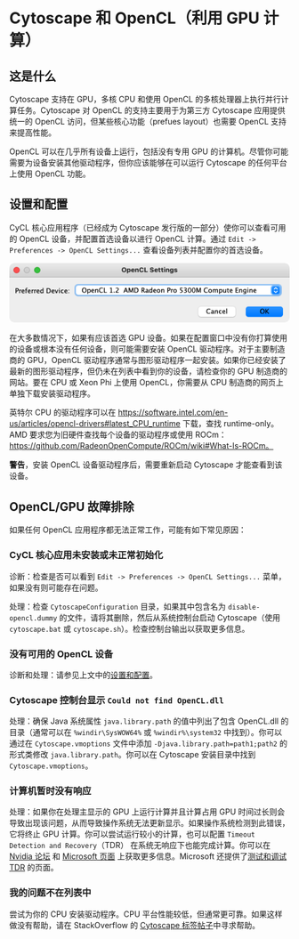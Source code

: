 # Cytoscape 和 OpenCL（利用 GPU 计算）

## 这是什么

Cytoscape 支持在 GPU，多核 CPU 和使用 OpenCL 的多核处理器上执行并行计算任务。Cytoscape 对 OpenCL 的支持主要用于为第三方 Cytoscape 应用提供统一的 OpenCL 访问，但某些核心功能（prefues layout）也需要 OpenCL 支持来提高性能。

OpenCL 可以在几乎所有设备上运行，包括没有专用 GPU 的计算机。尽管你可能需要为设备安装其他驱动程序，但你应该能够在可以运行 Cytoscape 的任何平台上使用 OpenCL 功能。

## 设置和配置

CyCL 核心应用程序（已经成为 Cytoscape 发行版的一部分）使你可以查看可用的 OpenCL 设备，并配置首选设备以进行 OpenCL 计算。通过 `Edit -> Preferences -> OpenCL Settings...` 查看设备列表并配置你的首选设备。

![](images/cytoscape-and-opencl/opencl-settings.png)

在大多数情况下，如果有应该首选 GPU 设备。如果在配置窗口中没有你打算使用的设备或根本没有任何设备，则可能需要安装 OpenCL 驱动程序。对于主要制造商的 GPU，OpenCL 驱动程序通常与图形驱动程序一起安装。如果你已经安装了最新的图形驱动程序，但仍未在列表中看到你的设备，请检查你的 GPU 制造商的网站。要在 CPU 或 Xeon Phi 上使用 OpenCL，你需要从 CPU 制造商的网页上单独下载安装驱动程序。

英特尔 CPU 的驱动程序可以在 https://software.intel.com/en-us/articles/opencl-drivers#latest_CPU_runtime 下载，查找 runtime-only。 AMD 要求您为旧硬件查找每个设备的驱动程序或使用 ROCm：https://github.com/RadeonOpenCompute/ROCm/wiki#What-Is-ROCm。

**警告**，安装 OpenCL 设备驱动程序后，需要重新启动 Cytoscape 才能查看到该设备。

## OpenCL/GPU 故障排除

如果任何 OpenCL 应用程序都无法正常工作，可能有如下常见原因：

### CyCL 核心应用未安装或未正常初始化

诊断：检查是否可以看到 `Edit -> Preferences -> OpenCL Settings...` 菜单，如果没有则可能存在问题。

处理：检查 `CytoscapeConfiguration` 目录，如果其中包含名为 `disable-opencl.dummy` 的文件，请将其删除，然后从系统控制台启动 Cytoscape（使用 `cytoscape.bat` 或 `cytoscape.sh`）。检查控制台输出以获取更多信息。

### 没有可用的 OpenCL 设备

诊断和处理：请参见上文中的[设置和配置](#设置和配置)。

### Cytoscape 控制台显示 `Could not find OpenCL.dll`

处理：确保 Java 系统属性 `java.library.path` 的值中列出了包含 OpenCL.dll 的目录（通常可以在 `%windir\SysWOW64%` 或 `%windir%\system32` 中找到）。你可以通过在 `Cytoscape.vmoptions` 文件中添加 `-Djava.library.path=path1;path2` 的形式类修改 `java.library.path`。你可以在 Cytoscape 安装目录中找到 `Cytoscape.vmoptions`。

### 计算机暂时没有响应

处理：如果你在处理主显示的 GPU 上运行计算并且计算占用 GPU 时间过长则会导致出现该问题，从而导致操作系统无法更新显示。如果操作系统检测到此错误，它将终止 GPU 计算。你可以尝试运行较小的计算，也可以配置 `Timeout Detection and Recovery`（TDR） 在系统无响应下也能完成计算。你可以在 [Nvidia 论坛](https://forums.developer.nvidia.com/t/display-driver-stopped-responding-and-has-recovered-wddm-timeout-detection-and-recovery/15056) 和 [Microsoft 页面](https://docs.microsoft.com/zh-cn/windows-hardware/drivers/display/timeout-detection-and-recovery) 上获取更多信息。Microsoft 还提供了[测试和调试 TDR](https://docs.microsoft.com/zh-cn/windows-hardware/drivers/display/tdr-registry-keys) 的页面。

### 我的问题不在列表中

尝试为你的 CPU 安装驱动程序。CPU 平台性能较低，但通常更可靠。如果这样做没有帮助，请在 StackOverflow 的 [Cytoscape 标签帖子](https://stackoverflow.com/questions/tagged/cytoscape?sort=newest)中寻求帮助。
